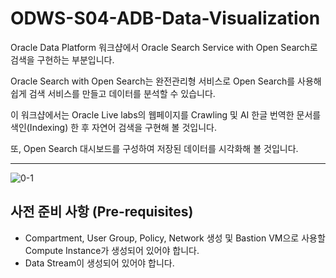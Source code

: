 # ODWS-S04-ADB-Data-Visualization


Oracle Data Platform 워크샵에서 Oracle Search Service with Open Search로 검색을 구현하는 부분입니다.

Oracle Search with Open Search는 완전관리형 서비스로 Open Search를 사용해 쉽게 검색 서비스를 만들고 데이터를 분석할 수 있습니다. 

이 워크샵에서는 Oracle Live labs의 웹페이지를 Crawling 및 AI 한글 번역한 문서를 색인(Indexing) 한 후 자연어 검색을 구현해 볼 것입니다. 

또, Open Search 대시보드를 구성하여 저장된 데이터를 시각화해 볼 것입니다. 

---


![0-1](https://github.com/oraclekr-data-platform/ODWS-S04-ADB-Data-Visualization/assets/150219167/ab666646-b2d8-4fb7-ba4a-c2df650558e7)



## 사전 준비 사항 (Pre-requisites)
- Compartment, User Group, Policy, Network 생성 및 Bastion VM으로 사용할 Compute Instance가 생성되어 있어야 합니다.
- Data Stream이 생성되어 있어야 합니다.
